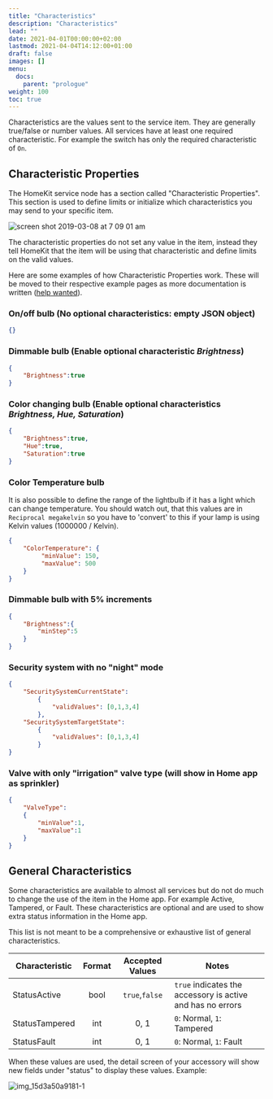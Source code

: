 ```yaml
---
title: "Characteristics"
description: "Characteristics"
lead: ""
date: 2021-04-01T00:00:00+02:00
lastmod: 2021-04-04T14:12:00+01:00
draft: false
images: []
menu:
  docs:
    parent: "prologue"
weight: 100
toc: true
---
```


Characteristics are the values sent to the service item. They are generally true/false or number values. All services have at least one required characteristic. For example the switch has only the required characteristic of `On`.

## Characteristic Properties

The HomeKit service node has a section called "Characteristic Properties". This section is used to define limits or initialize which characteristics you may send to your specific item.

![screen shot 2019-03-08 at 7 09 01 am](https://user-images.githubusercontent.com/38265886/54030392-102ceb80-4171-11e9-9da4-cbcbab5c7c68.png)

The characteristic properties do not set any value in the item, instead they tell HomeKit that the item will be using that characteristic and define limits on the valid values.

Here are some examples of how Characteristic Properties work. These will be moved to their respective example pages as more documentation is written ([help wanted](https://github.com/NRCHKB/node-red-contrib-homekit-bridged/issues/50)).

### On/off bulb (No optional characteristics: empty JSON object)

```json
{}
```

### Dimmable bulb (Enable optional characteristic _Brightness_)

```json
{
    "Brightness":true
}
```

### Color changing bulb (Enable optional characteristics _Brightness, Hue, Saturation_)

```json
{
    "Brightness":true,
    "Hue":true,
    "Saturation":true
}
```

### Color Temperature bulb

It is also possible to define the range of the lightbulb if it has a light which can change temperature.
You should watch out, that this values are in `Reciprocal megakelvin` so you have to 'convert' to this if your lamp is using Kelvin values (1000000 / Kelvin).

```json
{
    "ColorTemperature": {
         "minValue": 150,
         "maxValue": 500
    }
}
```

### Dimmable bulb with 5% increments

```json
{
    "Brightness":{
        "minStep":5
    }
}
```

### Security system with no "night" mode

```json
{
    "SecuritySystemCurrentState":
        {
            "validValues": [0,1,3,4]
        },
    "SecuritySystemTargetState":
        {
            "validValues": [0,1,3,4]
        }
}
```

### Valve with only "irrigation" valve type (will show in Home app as sprinkler)

```json
{
    "ValveType":
    {
        "minValue":1,
        "maxValue":1
    }
}
```

## General Characteristics

Some characteristics are available to almost all services but do not do much to change the use of the item in the Home app. For example Active, Tampered, or Fault. These characteristics are optional and are used to show extra status information in the Home app.

This list is not meant to be a comprehensive or exhaustive list of general characteristics.

|Characteristic|Format|Accepted Values|Notes|
|---|:---:|:---:|---|
|StatusActive|bool|`true`,`false`|`true` indicates the accessory is active and has no errors|
|StatusTampered|int|0, 1| `0`: Normal, `1`: Tampered|
|StatusFault|int|0, 1|`0`: Normal, `1`: Fault|

When these values are used, the detail screen of your accessory will show new fields under "status" to display these values. Example:

![img_15d3a50a9181-1](https://user-images.githubusercontent.com/38265886/54031465-6fd8c600-4174-11e9-9728-a6aa2e6e2267.jpeg)
